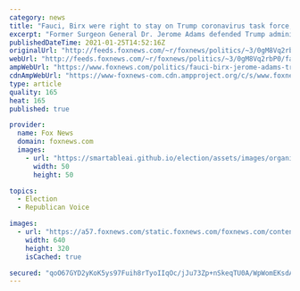 ```yaml
---
category: news
title: "Fauci, Birx were right to stay on Trump coronavirus task force, former surgeon general says"
excerpt: "Former Surgeon General Dr. Jerome Adams defended Trump administration coronavirus task force members Dr. Anthony Fauci and Dr. Deborah Birx over criticism that they should have quit working for former President Donald Trump."
publishedDateTime: 2021-01-25T14:52:16Z
originalUrl: "http://feeds.foxnews.com/~r/foxnews/politics/~3/0gM8Vq2rbP0/fauci-birx-jerome-adams-trump-coronavirus"
webUrl: "http://feeds.foxnews.com/~r/foxnews/politics/~3/0gM8Vq2rbP0/fauci-birx-jerome-adams-trump-coronavirus"
ampWebUrl: "https://www.foxnews.com/politics/fauci-birx-jerome-adams-trump-coronavirus.amp"
cdnAmpWebUrl: "https://www-foxnews-com.cdn.ampproject.org/c/s/www.foxnews.com/politics/fauci-birx-jerome-adams-trump-coronavirus.amp"
type: article
quality: 165
heat: 165
published: true

provider:
  name: Fox News
  domain: foxnews.com
  images:
    - url: "https://smartableai.github.io/election/assets/images/organizations/foxnews.com-50x50.jpg"
      width: 50
      height: 50

topics:
  - Election
  - Republican Voice

images:
  - url: "https://a57.foxnews.com/static.foxnews.com/foxnews.com/content/uploads/2021/01/640/320/Jerome-Adams.jpg?ve=1&tl=1"
    width: 640
    height: 320
    isCached: true

secured: "qoO67GYD2yKoK5ys97Fuih8rTyoIIqOc/jJu73Zp+nSkeqTU0A/WpWomEKsdA9238pX/XIOmuJEL962gi807R8yuZq1NYXc+6rNsAk9+x8Ws8tuaUOIhlPozGNaJF9Le2ghcxKy5uKydbm5OpvAXjUzLmG65Ug0Rp/084vSPjYv5e1yHkIsLvJhqeh5psJqQ3SMk5dISFaFzp+Q5/ZFFHJCSxkkafByQYO9aHlY52JmW0JX7UfcIG/IIZXBqYb+niS+ZOLm0Du3iQWZ3kQTuy2JlOajPw9KPf6t1xla5tsvL34qiVrgDYtLLvctpP0hhjJe6VO5T6tT9JtGLF7uauPiwJLHx+mpdg8gUwQ0I2uE=;9GsuXAVCs50gHMWSmCh43A=="
---
```


